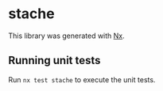 # stache

This library was generated with [Nx](https://nx.dev).

## Running unit tests

Run `nx test stache` to execute the unit tests.
